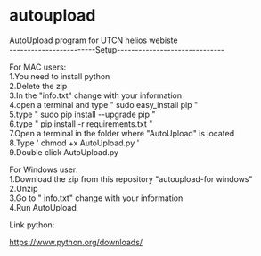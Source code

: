# autoupload
AutoUpload program for UTCN helios webiste<br />
------------------------Setup------------------------------<br />

For MAC users:<br />
1.You need to install python<br />
2.Delete the zip<br />
3.In the "info.txt" change with your information<br />
4.open a terminal and type " sudo easy_install pip " <br>
5.type " sudo pip install --upgrade pip "<br>
6.type " pip install -r requirements.txt "<br>
7.Open a terminal in the folder where "AutoUpload" is located<br />
8.Type ' chmod +x AutoUpload.py '<br />
9.Double click AutoUpload.py 

For Windows user: 
<br />
1.Download the zip from this repository "autoupload-for windows" <br />
2.Unzip<br />
3.Go to " info.txt" change with your information<br />
4.Run AutoUpload<br />


Link python:

https://www.python.org/downloads/
